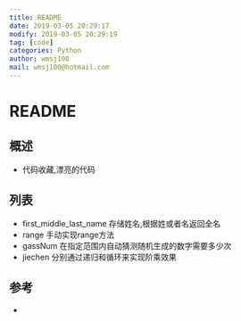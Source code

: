 ```yaml
---
title: README
date: 2019-03-05 20:29:17	
modify: 2019-03-05 20:29:19	
tag: [code]
categories: Python 
author: wmsj100
mail: wmsj100@hotmail.com
---
```


# README

## 概述
- 代码收藏,漂亮的代码

## 列表
- first_middle_last_name 存储姓名,根据姓或者名返回全名
- range 手动实现range方法
- gassNum 在指定范围内自动猜测随机生成的数字需要多少次
- jiechen 分别通过递归和循环来实现阶乘效果

## 参考
- []()
